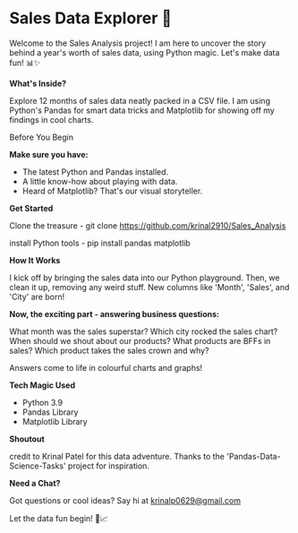 # Sales Data Explorer 🚀

Welcome to the Sales Analysis project! I am here to uncover the story behind a year's worth of sales data, using Python magic. Let's make data fun! 📊✨

**What's Inside?**

Explore 12 months of sales data neatly packed in a CSV file. I am using Python's Pandas for smart data tricks and Matplotlib for showing off my findings in cool charts.

Before You Begin

**Make sure you have:**

- The latest Python and Pandas installed.
- A little know-how about playing with data.
- Heard of Matplotlib? That's our visual storyteller.

**Get Started**

 Clone the treasure - git clone https://github.com/krinal2910/Sales_Analysis 

install Python tools - pip install pandas matplotlib

**How It Works**

I kick off by bringing the sales data into our Python playground. Then, we clean it up, removing any weird stuff. New columns like 'Month', 'Sales', and 'City' are born!

**Now, the exciting part - answering business questions:**

What month was the sales superstar?
Which city rocked the sales chart?
When should we shout about our products?
What products are BFFs in sales?
Which product takes the sales crown and why?

Answers come to life in colourful charts and graphs!

**Tech Magic Used**

- Python 3.9
- Pandas Library
- Matplotlib Library

**Shoutout**

credit to Krinal Patel for this data adventure. Thanks to the 'Pandas-Data-Science-Tasks' project for inspiration.

**Need a Chat?**

Got questions or cool ideas? Say hi at krinalp0629@gmail.com 


Let the data fun begin! 🎉📈
